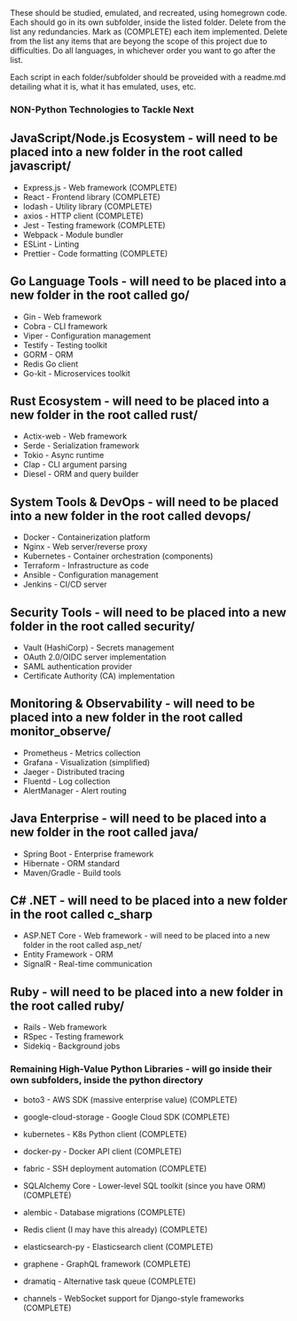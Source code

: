 These should be studied, emulated, and recreated, using homegrown code.
Each should go in its own subfolder, inside the listed folder. 
Delete from the list any redundancies. 
Mark as (COMPLETE) each item implemented. 
Delete from the list any items that are beyong the scope of this project due to difficulties.
Do all languages, in whichever order you want to go after the list.

Each script in each folder/subfolder should be proveided with a readme.md detailing what it is, what it has emulated, uses, etc.

### NON-Python Technologies to Tackle Next

## JavaScript/Node.js Ecosystem - will need to be placed into a new folder in the root called javascript/
- Express.js - Web framework (COMPLETE)
- React - Frontend library (COMPLETE)
- lodash - Utility library (COMPLETE)
- axios - HTTP client (COMPLETE)
- Jest - Testing framework (COMPLETE)
- Webpack - Module bundler
- ESLint - Linting
- Prettier - Code formatting (COMPLETE)

## Go Language Tools - will need to be placed into a new folder in the root called go/
- Gin - Web framework
- Cobra - CLI framework
- Viper - Configuration management
- Testify - Testing toolkit
- GORM - ORM
- Redis Go client
- Go-kit - Microservices toolkit

## Rust Ecosystem - will need to be placed into a new folder in the root called rust/
- Actix-web - Web framework
- Serde - Serialization framework
- Tokio - Async runtime
- Clap - CLI argument parsing
- Diesel - ORM and query builder

## System Tools & DevOps - will need to be placed into a new folder in the root called devops/
- Docker - Containerization platform
- Nginx - Web server/reverse proxy
- Kubernetes - Container orchestration (components)
- Terraform - Infrastructure as code
- Ansible - Configuration management
- Jenkins - CI/CD server

## Security Tools - will need to be placed into a new folder in the root called security/
- Vault (HashiCorp) - Secrets management
- OAuth 2.0/OIDC server implementation
- SAML authentication provider
- Certificate Authority (CA) implementation

## Monitoring & Observability - will need to be placed into a new folder in the root called monitor_observe/
- Prometheus - Metrics collection
- Grafana - Visualization (simplified)
- Jaeger - Distributed tracing
- Fluentd - Log collection
- AlertManager - Alert routing

## Java Enterprise - will need to be placed into a new folder in the root called java/
- Spring Boot - Enterprise framework
- Hibernate - ORM standard
- Maven/Gradle - Build tools

## C# .NET - will need to be placed into a new folder in the root called c_sharp
- ASP.NET Core - Web framework - will need to be placed into a new folder in the root called asp_net/
- Entity Framework - ORM
- SignalR - Real-time communication

## Ruby - will need to be placed into a new folder in the root called ruby/
- Rails - Web framework
- RSpec - Testing framework
- Sidekiq - Background jobs

### Remaining High-Value Python Libraries - will go inside their own subfolders, inside the python directory

- boto3 - AWS SDK (massive enterprise value) (COMPLETE)

- google-cloud-storage - Google Cloud SDK (COMPLETE)

- kubernetes - K8s Python client (COMPLETE)

- docker-py - Docker API client (COMPLETE)

- fabric - SSH deployment automation (COMPLETE)

- SQLAlchemy Core - Lower-level SQL toolkit (since you have ORM) (COMPLETE)

- alembic - Database migrations (COMPLETE)

- Redis client (I may have this already) (COMPLETE)

- elasticsearch-py - Elasticsearch client (COMPLETE)

- graphene - GraphQL framework (COMPLETE)

- dramatiq - Alternative task queue (COMPLETE)

- channels - WebSocket support for Django-style frameworks (COMPLETE)
